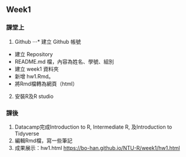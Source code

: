 ## Week1
### 課堂上
1. Github
⋅⋅⋅* 建立 Github 帳號
 * 建立 Repository
 * README.md 檔，內容為姓名、學號、組別
 * 建立 week1 資料夾
 * 新增 hw1.Rmd。
 * 將Rmd檔轉為網頁（html）
2. 安裝R及R studio


### 課後
1. Datacamp完成Introduction to R, Intermediate R, 及Introduction to Tidyverse
2. 編輯Rmd檔，寫一些筆記
3. 成果展示：hw1.html
https://bo-han.github.io/NTU-R/week1/hw1.html

